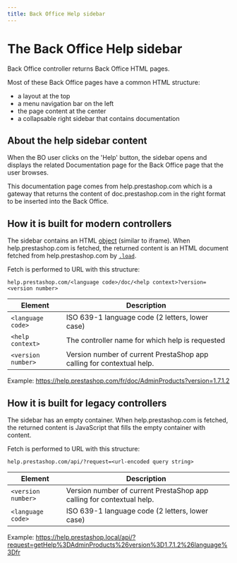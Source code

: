 ```yaml
---
title: Back Office Help sidebar
---
```


# The Back Office Help sidebar

Back Office controller returns Back Office HTML pages.

Most of these Back Office pages have a common HTML structure:
- a layout at the top
- a menu navigation bar on the left
- the page content at the center
- a collapsable right sidebar that contains documentation 

## About the help sidebar content

When the BO user clicks on the 'Help' button, the sidebar opens and displays the related Documentation page for the Back Office page that the user browses.

This documentation page comes from help.prestashop.com which is a gateway that returns the content of doc.prestashop.com in the right format to be inserted into the Back Office.

## How it is built for modern controllers

The sidebar contains an HTML [object](https://www.w3schools.com/tags/tag_object.asp) (similar to iframe). When help.prestashop.com is fetched, the returned content is an HTML document fetched from help.prestashop.com by [`.load`](https://api.jquery.com/load/).

Fetch is performed to URL with this structure:

`help.prestashop.com/<language code>/doc/<help context>?version=<version number>`

| Element            | Description
|--------------------|-----------------------------------------------------------------------
| `<language code>`  | ISO 639-1 language code (2 letters, lower case)
| `<help context>`   | The controller name for which help is requested
| `<version number>` | Version number of current PrestaShop app calling for contextual help.

Example: https://help.prestashop.com/fr/doc/AdminProducts?version=1.7.1.2

## How it is built for legacy controllers

The sidebar has an empty container. When help.prestashop.com is fetched, the returned content is JavaScript that fills the empty container with content.

Fetch is performed to URL with this structure:

`help.prestashop.com/api/?request=<url-encoded query string>`

| Element            | Description
|--------------------|-----------------------------------------------------------------------
| `<version number>` | Version number of current PrestaShop app calling for contextual help.
| `<language code>`  | ISO 639-1 language code (2 letters, lower case)

Example: https://help.prestashop.local/api/?request=getHelp%3DAdminProducts%26version%3D1.7.1.2%26language%3Dfr
